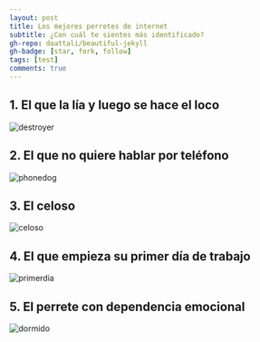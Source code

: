 ```yaml
---
layout: post
title: Los mejores perretes de internet
subtitle: ¿Con cuál te sientes más identificado?
gh-repo: daattali/beautiful-jekyll
gh-badge: [star, fork, follow]
tags: [test]
comments: true
---
```


## 1. El que la lía y luego se hace el loco

<img src="{{ 'assets/img/destroyer.jpg' | relative_url }}" alt="destroyer" />

## 2. El que no quiere hablar por teléfono

<img src="{{ 'assets/img/phonedog.jpg' | relative_url }}" alt="phonedog" />

## 3. El celoso

<img src="{{ 'assets/img/celoso.jpg' | relative_url }}" alt="celoso" />

## 4. El que empieza su primer día de trabajo

<img src="{{ 'assets/img/primerdia.jpg' | relative_url }}" alt="primerdia" />

## 5. El perrete con dependencia emocional

<img src="{{ 'assets/img/dormido.jpg' | relative_url }}" alt="dormido" />
